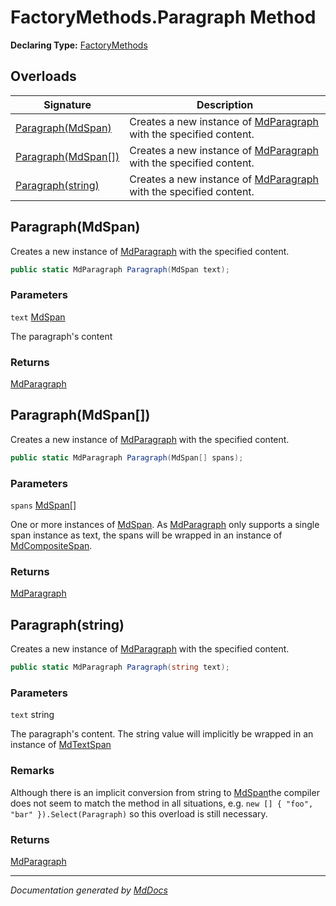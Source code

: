 ﻿# FactoryMethods.Paragraph Method

**Declaring Type:** [FactoryMethods](../index.md)

## Overloads

| Signature                                 | Description                                                                                     |
| ----------------------------------------- | ----------------------------------------------------------------------------------------------- |
| [Paragraph(MdSpan)](#paragraphmdspan)     | Creates a new instance of [MdParagraph](../../MdParagraph/index.md) with the specified content. |
| [Paragraph(MdSpan\[\])](#paragraphmdspan) | Creates a new instance of [MdParagraph](../../MdParagraph/index.md) with the specified content. |
| [Paragraph(string)](#paragraphstring)     | Creates a new instance of [MdParagraph](../../MdParagraph/index.md) with the specified content. |

## Paragraph(MdSpan)

Creates a new instance of [MdParagraph](../../MdParagraph/index.md) with the specified content.

```csharp
public static MdParagraph Paragraph(MdSpan text);
```

### Parameters

`text`  [MdSpan](../../MdSpan/index.md)

The paragraph's content

### Returns

[MdParagraph](../../MdParagraph/index.md)

## Paragraph(MdSpan\[\])

Creates a new instance of [MdParagraph](../../MdParagraph/index.md) with the specified content.

```csharp
public static MdParagraph Paragraph(MdSpan[] spans);
```

### Parameters

`spans`  [MdSpan](../../MdSpan/index.md)\[\]

One or more instances of [MdSpan](../../MdSpan/index.md). As [MdParagraph](../../MdParagraph/index.md) only supports a single span instance as text, the spans will be wrapped in an instance of [MdCompositeSpan](../../MdCompositeSpan/index.md).

### Returns

[MdParagraph](../../MdParagraph/index.md)

## Paragraph(string)

Creates a new instance of [MdParagraph](../../MdParagraph/index.md) with the specified content.

```csharp
public static MdParagraph Paragraph(string text);
```

### Parameters

`text`  string

The paragraph's content.  The string value will implicitly be wrapped in an instance of [MdTextSpan](../../MdTextSpan/index.md)

### Remarks

Although there is an implicit conversion from string to [MdSpan](../../MdSpan/index.md)the compiler does not seem to match the method in all situations, e.g. `new [] { "foo", "bar" }).Select(Paragraph)` so this overload is still necessary.

### Returns

[MdParagraph](../../MdParagraph/index.md)

___

*Documentation generated by [MdDocs](https://github.com/ap0llo/mddocs)*
